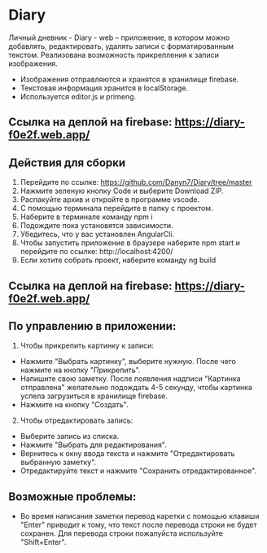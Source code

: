 # Diary

Личный дневник - Diary - web – приложение, в котором можно добавлять, редактировать, удалять записи с форматированным текстом. 
Реализована возможность прикрепления к записи изображения. 

- Изображения отправляются и хранятся в хранилище firebase.
- Текстовая информация хранится в localStorage.
- Используется editor.js и primeng.

## Ссылка на деплой на firebase: https://diary-f0e2f.web.app/


## Действия для сборки

1. Перейдите по ссылке: https://github.com/Danyn7/Diary/tree/master
2. Нажмите зеленую кнопку Code и выберите Download ZIP.
3. Распакуйте архив и откройте в программе vscode.
4. С помощью терминала перейдите в папку с проектом.
5. Наберите в терминале команду npm i
6. Подождите пока установятся зависимости.
7. Убедитесь, что у вас установлен AngularCli.
8. Чтобы запустить приложение в браузере наберите npm start и перейдите по ссылке: http://localhost:4200/
9. Если хотите собрать проект, наберите команду ng build
    
## Ссылка на деплой на firebase: https://diary-f0e2f.web.app/

## По управлению в приложении:

1. Чтобы прикрепить картинку к записи:
- Нажмите "Выбрать картинку", выберите нужную. После чего нажмите на кнопку "Прикрепить".
- Напишите свою заметку. После появления надписи "Картинка отправлена" желательно подождать 4-5 секунду, чтобы картинка успела загрузиться в хранилище firebase.
- Нажмите на кнопку "Создать".
2. Чтобы отредактировать запись:
- Выберите запись из списка.
- Нажмите "Выбрать для редактирования".
- Вернитесь к окну ввода текста и нажмите "Отредактировать выбранную заметку".
- Отредактируйте текст и нажмите "Сохранить отредактированное".

## Возможные проблемы:

- Во время написания заметки перевод каретки с помощью клавиши "Enter" приводит к тому, что текст после перевода строки не будет сохранен. Для перевода строки пожалуйста используйте "Shift+Enter".


